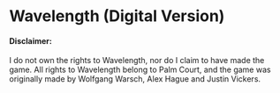 # Wavelength (Digital Version)



#### Disclaimer:

I do not own the rights to Wavelength, nor do I claim to have made the game. All rights to Wavelength belong to Palm Court, and the game was originally made by Wolfgang Warsch, Alex Hague and Justin Vickers.


